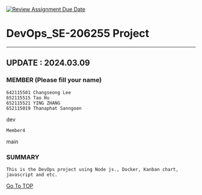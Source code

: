 [![Review Assignment Due Date](https://classroom.github.com/assets/deadline-readme-button-24ddc0f5d75046c5622901739e7c5dd533143b0c8e959d652212380cedb1ea36.svg)](https://classroom.github.com/a/mMAYBnR0)

DevOps_SE-206255 Project
=
---
## UPDATE : 2024.03.09

### MEMBER (Please fill your name)
    642115501 Changseong Lee
    652115515 Tao Hu
    652115521 YING ZHANG
    652115019 Thanaphat Sanngoen
 dev

    Member4
 main


### SUMMARY
    This is the DevOps project using Node js., Docker, Kanban chart, javascript and etc.




[Go To TOP](#TOP)

